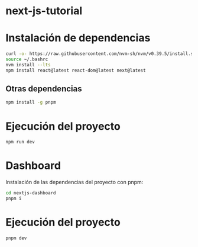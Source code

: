 # next-js-tutorial

# Instalación de dependencias

```bash
curl -o- https://raw.githubusercontent.com/nvm-sh/nvm/v0.39.5/install.sh | bash
source ~/.bashrc
nvm install --lts
npm install react@latest react-dom@latest next@latest
```

## Otras dependencias

```bash
npm install -g pnpm
```

# Ejecución del proyecto

```bash
npm run dev
```

# Dashboard
Instalación de las dependencias del proyecto con pnpm:
```bash
cd nextjs-dashboard
pnpm i
```

# Ejecución del proyecto
```bash
pnpm dev
```